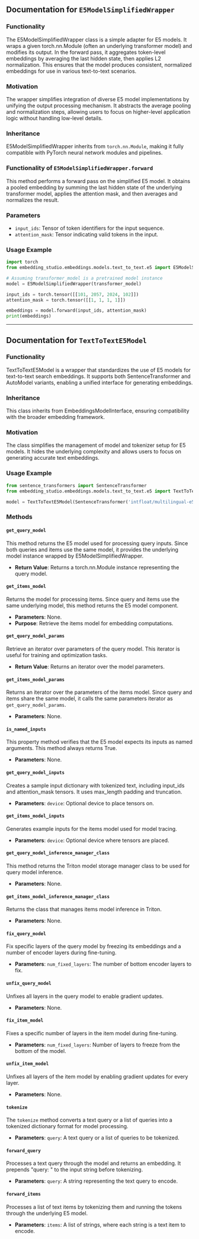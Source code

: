 ## Documentation for `E5ModelSimplifiedWrapper`

### Functionality
The E5ModelSimplifiedWrapper class is a simple adapter for E5 models. It wraps a given torch.nn.Module (often an underlying transformer model) and modifies its output. In the forward pass, it aggregates token-level embeddings by averaging the last hidden state, then applies L2 normalization. This ensures that the model produces consistent, normalized embeddings for use in various text-to-text scenarios.

### Motivation
The wrapper simplifies integration of diverse E5 model implementations by unifying the output processing mechanism. It abstracts the average pooling and normalization steps, allowing users to focus on higher-level application logic without handling low-level details.

### Inheritance
E5ModelSimplifiedWrapper inherits from `torch.nn.Module`, making it fully compatible with PyTorch neural network modules and pipelines.

### Functionality of `E5ModelSimplifiedWrapper.forward`
This method performs a forward pass on the simplified E5 model. It obtains a pooled embedding by summing the last hidden state of the underlying transformer model, applies the attention mask, and then averages and normalizes the result.

### Parameters
- `input_ids`: Tensor of token identifiers for the input sequence.
- `attention_mask`: Tensor indicating valid tokens in the input.

### Usage Example
```python
import torch
from embedding_studio.embeddings.models.text_to_text.e5 import E5ModelSimplifiedWrapper

# Assuming transformer_model is a pretrained model instance
model = E5ModelSimplifiedWrapper(transformer_model)

input_ids = torch.tensor([[101, 2057, 2024, 102]])
attention_mask = torch.tensor([[1, 1, 1, 1]])

embeddings = model.forward(input_ids, attention_mask)
print(embeddings)
```

---

## Documentation for `TextToTextE5Model`

### Functionality
TextToTextE5Model is a wrapper that standardizes the use of E5 models for text-to-text search embeddings. It supports both SentenceTransformer and AutoModel variants, enabling a unified interface for generating embeddings.

### Inheritance
This class inherits from EmbeddingsModelInterface, ensuring compatibility with the broader embedding framework.

### Motivation
The class simplifies the management of model and tokenizer setup for E5 models. It hides the underlying complexity and allows users to focus on generating accurate text embeddings.

### Usage Example
```python
from sentence_transformers import SentenceTransformer
from embedding_studio.embeddings.models.text_to_text.e5 import TextToTextE5Model

model = TextToTextE5Model(SentenceTransformer('intfloat/multilingual-e5-large'))
```

### Methods

#### `get_query_model`
This method returns the E5 model used for processing query inputs. Since both queries and items use the same model, it provides the underlying model instance wrapped by E5ModelSimplifiedWrapper.

- **Return Value**: Returns a torch.nn.Module instance representing the query model.

#### `get_items_model`
Returns the model for processing items. Since query and items use the same underlying model, this method returns the E5 model component.

- **Parameters**: None.
- **Purpose**: Retrieve the items model for embedding computations.

#### `get_query_model_params`
Retrieve an iterator over parameters of the query model. This iterator is useful for training and optimization tasks.

- **Return Value**: Returns an iterator over the model parameters.

#### `get_items_model_params`
Returns an iterator over the parameters of the items model. Since query and items share the same model, it calls the same parameters iterator as `get_query_model_params`.

- **Parameters**: None.

#### `is_named_inputs`
This property method verifies that the E5 model expects its inputs as named arguments. This method always returns True.

- **Parameters**: None.

#### `get_query_model_inputs`
Creates a sample input dictionary with tokenized text, including input_ids and attention_mask tensors. It uses max_length padding and truncation.

- **Parameters**: `device`: Optional device to place tensors on.

#### `get_items_model_inputs`
Generates example inputs for the items model used for model tracing.

- **Parameters**: `device`: Optional device where tensors are placed.

#### `get_query_model_inference_manager_class`
This method returns the Triton model storage manager class to be used for query model inference.

- **Parameters**: None.

#### `get_items_model_inference_manager_class`
Returns the class that manages items model inference in Triton. 

- **Parameters**: None.

#### `fix_query_model`
Fix specific layers of the query model by freezing its embeddings and a number of encoder layers during fine-tuning.

- **Parameters**: `num_fixed_layers`: The number of bottom encoder layers to fix.

#### `unfix_query_model`
Unfixes all layers in the query model to enable gradient updates.

- **Parameters**: None.

#### `fix_item_model`
Fixes a specific number of layers in the item model during fine-tuning.

- **Parameters**: `num_fixed_layers`: Number of layers to freeze from the bottom of the model.

#### `unfix_item_model`
Unfixes all layers of the item model by enabling gradient updates for every layer.

- **Parameters**: None.

#### `tokenize`
The `tokenize` method converts a text query or a list of queries into a tokenized dictionary format for model processing.

- **Parameters**: `query`: A text query or a list of queries to be tokenized.

#### `forward_query`
Processes a text query through the model and returns an embedding. It prepends "query: " to the input string before tokenizing.

- **Parameters**: `query`: A string representing the text query to encode.

#### `forward_items`
Processes a list of text items by tokenizing them and running the tokens through the underlying E5 model.

- **Parameters**: `items`: A list of strings, where each string is a text item to encode.